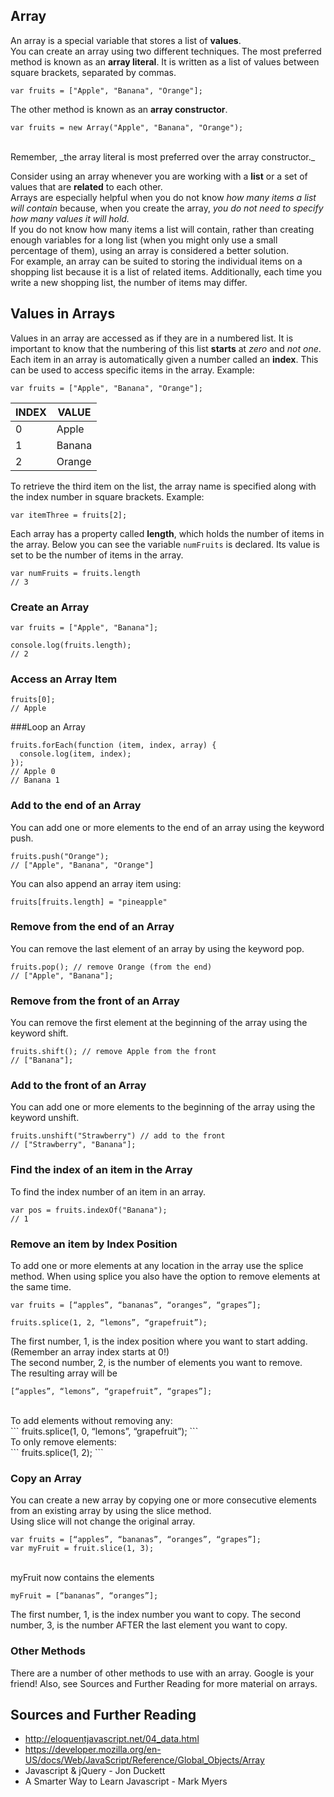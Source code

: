 
## Array
An array is a special variable that stores a list of __values__. </br>
You can create an array using two different techniques. The most preferred method is known as an __array literal__. It is written as a list of values between square brackets, separated by commas. </br>
```
var fruits = ["Apple", "Banana", "Orange"];
```
The other method is known as an __array constructor__. </br>
```
var fruits = new Array("Apple", "Banana", "Orange");
```
</br>
Remember, _the array literal is most preferred over the array constructor._
</br>

Consider using an array whenever you are working with a __list__ or a set of values that are __related__ to each other. </br>
Arrays are especially helpful when you do not know _how many items a list will contain_ because, when you create the array, _you do not need to specify how many values it will hold._</br>
If you do not know how many items a list will contain, rather than creating enough variables for a long list (when you might only use a small percentage of them), using an array is considered a better solution. </br>
For example, an array can be suited to storing the individual items on a shopping list because it is a list of related items. Additionally, each time you write a new shopping list, the number of items may differ. </br>
## Values in Arrays
Values in an array are accessed as if they are in a numbered list. It is important to know that the numbering of this list __starts__ at _zero_ and *not one*.
Each item in an array is automatically given a number called an __index__.
This can be used to access specific items in the array. 
Example:
```
var fruits = ["Apple", "Banana", "Orange"];
```
 INDEX | VALUE
---------- | -----------
          0 | Apple
          1 | Banana
          2 | Orange
To retrieve the third item on the list, the array name is specified along with the index number in square brackets. 
Example:
```
var itemThree = fruits[2];
```
Each array has a property called __length__, which holds the number of items in the array. Below you can see the variable `numFruits` is declared. Its value is set to be the number of items in the array. 
```
var numFruits = fruits.length
// 3
```

### Create an Array
```
var fruits = ["Apple", "Banana"];

console.log(fruits.length);
// 2
```

### Access an Array Item
```
fruits[0];
// Apple

```

###Loop an Array
```
fruits.forEach(function (item, index, array) {
  console.log(item, index);
});
// Apple 0
// Banana 1
```
### Add to the end of an Array
You can add one or more elements to the end of an array using the keyword push.
```
fruits.push("Orange");
// ["Apple", "Banana", "Orange"]
```
You can also append an array item using:
```
fruits[fruits.length] = "pineapple"
```
### Remove from the end of an Array
You can remove the last element of an array by using the keyword pop.
```
fruits.pop(); // remove Orange (from the end)
// ["Apple", "Banana"];
```
### Remove from the front of an Array
You can remove the first element at the beginning of the array using the keyword shift.
```
fruits.shift(); // remove Apple from the front
// ["Banana"];
```
### Add to the front of an Array
You can add one or more elements to the beginning of the array using the keyword unshift.
```
fruits.unshift("Strawberry") // add to the front
// ["Strawberry", "Banana"];
```
### Find the index of an item in the Array
To find the index number of an item in an array.
```
var pos = fruits.indexOf("Banana");
// 1
```
### Remove an item by Index Position
To add one or more elements at any location in the array use the splice method.  When using splice you also have the option to remove elements at the same time. </br>
```
var fruits = [“apples”, “bananas”, “oranges”, “grapes”];
```
```
fruits.splice(1, 2, “lemons”, “grapefruit”);
```
The first number, 1, is the index position where you want to start adding. (Remember an array index starts at 0!)</br>
The second number, 2, is the number of elements you want to remove.</br>
 The resulting array will be </br>
```
[“apples”, “lemons”, “grapefruit”, “grapes”];
```
</br>
 To add elements without removing any: </br>
```
fruits.splice(1, 0, “lemons”, “grapefruit”);
```
</br>
 To only remove elements:</br>
```
fruits.splice(1, 2);
```

### Copy an Array
You can create a new array by copying one or more consecutive elements from an existing array by using the slice method. </br>
Using slice will not change the original array.

```
var fruits = [“apples”, “bananas”, “oranges”, “grapes”];
var myFruit = fruit.slice(1, 3);
```
</br>
myFruit now contains the elements</br>

```
myFruit = [“bananas”, “oranges”];
```
The first number, 1, is the index number you want to copy.  The second number, 3, is the number AFTER the last element you want to copy.

### Other Methods
There are a number of other methods to use with an array. Google is your friend! Also, see Sources and Further Reading for more material on arrays.

## Sources and Further Reading
* http://eloquentjavascript.net/04_data.html
* https://developer.mozilla.org/en-US/docs/Web/JavaScript/Reference/Global_Objects/Array
* Javascript & jQuery - Jon Duckett
* A Smarter Way to Learn Javascript - Mark Myers
